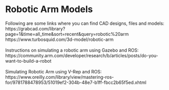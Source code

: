 <h1>Robotic Arm Models</h1>
Following are some links where you can find CAD designs, files and models:<br>
https://grabcad.com/library?page=1&time=all_time&sort=recent&query=robotic%20arm<br>
https://www.turbosquid.com/3d-model/robotic-arm<br><br>
Instructions on simulating a robotic arm using Gazebo and ROS:<br>
https://community.arm.com/developer/research/b/articles/posts/do-you-want-to-build-a-robot<br><br>
Simulating Robotic Arm using V-Rep and ROS:<br>
https://www.oreilly.com/library/view/mastering-ros-for/9781788478953/51019ef2-304b-48e7-b1ff-fbcc2b65f5ed.xhtml<br>
